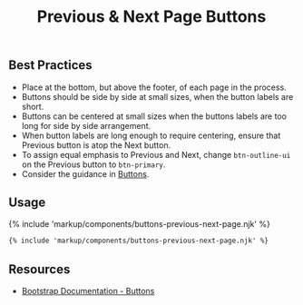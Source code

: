 ﻿---
title: Previous & Next Page Buttons
summary: Previous & Next Page buttons allow users to move through a sequential process.
tags: components, buttons
layout: guide-page
eleventyNavigation:
  key: Previous and Next Page Buttons
  parent: Components
  order: 80
  excerpt: Previous & Next Page buttons allow users to move through a sequential process.
  img: /img/illustrations/illus-buttons-back-fwd.svg
---

## Best Practices

- Place at the bottom, but above the footer, of each page in the process.
- Buttons should be side by side at small sizes, when the button labels are short.
- Buttons can be centered at small sizes when the buttons labels are too long for side by side arrangement.
- When button labels are long enough to require centering, ensure that Previous button is atop the Next button.
- To assign equal emphasis to Previous and Next, change `btn-outline-ui` on the Previous button to `btn-primary`.
- Consider the guidance in [Buttons](/components/buttons/).

## Usage

{% include 'markup/components/buttons-previous-next-page.njk' %}

``` html
{% include 'markup/components/buttons-previous-next-page.njk' %}
```

## Resources

* <a href="https://getbootstrap.com/docs/4.5/components/buttons/" target="_blank">Bootstrap Documentation - Buttons</a>
